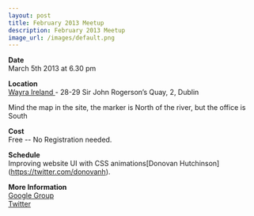 ```yaml
---
layout: post
title: February 2013 Meetup
description: February 2013 Meetup
image_url: /images/default.png
---
```


**Date**  
March 5th 2013 at 6.30 pm

**Location**  
[ Wayra Ireland ]( http://ie.wayra.org/en/academia/dublin ) - 28-29 Sir John Rogerson’s Quay, 2, Dublin

Mind the map in the site, the marker is North of the river, but the office is
South

**Cost**  
Free -- No Registration needed.

**Schedule**  
Improving website UI with CSS animations[Donovan Hutchinson] (https://twitter.com/donovanh).


**More Information**  
[ Google Group ](https://groups.google.com/group/dublinjs)  
[ Twitter ](http://twitter.com/#!/dublinjs)

